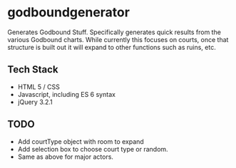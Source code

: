 # godboundgenerator
Generates Godbound Stuff. Specifically generates quick results from the various Godbound charts.  While currently this focuses on courts, once that structure is built out it will expand to other functions such as ruins, etc.

## Tech Stack
* HTML 5 / CSS
* Javascript, including ES 6 syntax
* jQuery 3.2.1


## TODO
* Add courtType object with room to expand
* Add selection box to choose court type or random.
* Same as above for major actors.